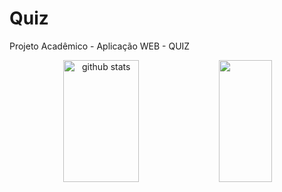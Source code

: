 # Quiz
Projeto Acadêmico - Aplicação WEB - QUIZ

<div align="center">  
  <img width="49%" height="195px" src="https://github-readme-stats.vercel.app/api?username=Gustavo-Kato&show_icons=true&count_private=true&hide_border=true&title_color=ff91a4&icon_color=00FFFF&text_color=c9d1d9&bg_color=0d1117" alt="github stats" /> 
  <img width="41%" height="195px" src="https://github-readme-stats.vercel.app/api/top-langs/?username=Gustavo-Kato&layout=compact&hide_border=true&title_color=ff91a4&text_color=00FFFF&bg_color=0d1117" />
  
</div>
